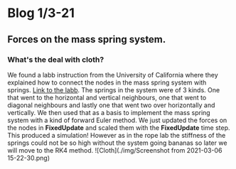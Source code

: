 # Blog 1/3-21
## Forces on the mass spring system.
### What's the deal with cloth?
We found a labb instruction from the University of California where they explained how to connect the nodes in the mass spring system with springs. [Link to the labb](https://www.ics.uci.edu/~shz/courses/cs114/docs/proj3/index.html). The springs in the system were of 3 kinds. One that went to the horizontal and vertical neighbours, one that went to diagonal neighbours and lastly one that went two over horizontally and vertically. We then used that as a basis to implement the mass spring system with a kind of forward Euler method. We just updated the forces on the nodes in **FixedUpdate** and scaled them with the **FixedUpdate** time step. This produced a simulation! However as in the rope lab the stiffness of the springs could not be so high without the system going bananas so later we will move to the RK4 method.
![Cloth](./img/Screenshot from 2021-03-06 15-22-30.png)
